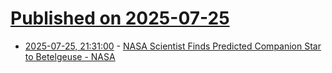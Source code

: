 # [Published on 2025-07-25](index.md)

* [2025-07-25, 21:31:00](https://soylentnews.org/article.pl?sid=25/07/25/0459237&from=rss) - [NASA Scientist Finds Predicted Companion Star to Betelgeuse - NASA](https://soylentnews.org/article.pl?sid=25/07/25/0459237&from=rss)
